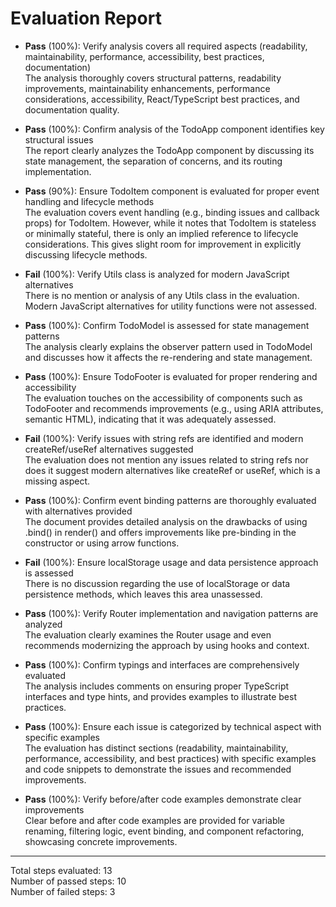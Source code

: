 # Evaluation Report

- **Pass** (100%): Verify analysis covers all required aspects (readability, maintainability, performance, accessibility, best practices, documentation)  
  The analysis thoroughly covers structural patterns, readability improvements, maintainability enhancements, performance considerations, accessibility, React/TypeScript best practices, and documentation quality.

- **Pass** (100%): Confirm analysis of the TodoApp component identifies key structural issues  
  The report clearly analyzes the TodoApp component by discussing its state management, the separation of concerns, and its routing implementation.

- **Pass** (90%): Ensure TodoItem component is evaluated for proper event handling and lifecycle methods  
  The evaluation covers event handling (e.g., binding issues and callback props) for TodoItem. However, while it notes that TodoItem is stateless or minimally stateful, there is only an implied reference to lifecycle considerations. This gives slight room for improvement in explicitly discussing lifecycle methods.

- **Fail** (100%): Verify Utils class is analyzed for modern JavaScript alternatives  
  There is no mention or analysis of any Utils class in the evaluation. Modern JavaScript alternatives for utility functions were not assessed.

- **Pass** (100%): Confirm TodoModel is assessed for state management patterns  
  The analysis clearly explains the observer pattern used in TodoModel and discusses how it affects the re-rendering and state management.

- **Pass** (100%): Ensure TodoFooter is evaluated for proper rendering and accessibility  
  The evaluation touches on the accessibility of components such as TodoFooter and recommends improvements (e.g., using ARIA attributes, semantic HTML), indicating that it was adequately assessed.

- **Fail** (100%): Verify issues with string refs are identified and modern createRef/useRef alternatives suggested  
  The evaluation does not mention any issues related to string refs nor does it suggest modern alternatives like createRef or useRef, which is a missing aspect.

- **Pass** (100%): Confirm event binding patterns are thoroughly evaluated with alternatives provided  
  The document provides detailed analysis on the drawbacks of using .bind() in render() and offers improvements like pre-binding in the constructor or using arrow functions.

- **Fail** (100%): Ensure localStorage usage and data persistence approach is assessed  
  There is no discussion regarding the use of localStorage or data persistence methods, which leaves this area unassessed.

- **Pass** (100%): Verify Router implementation and navigation patterns are analyzed  
  The evaluation clearly examines the Router usage and even recommends modernizing the approach by using hooks and context.

- **Pass** (100%): Confirm typings and interfaces are comprehensively evaluated  
  The analysis includes comments on ensuring proper TypeScript interfaces and type hints, and provides examples to illustrate best practices.

- **Pass** (100%): Ensure each issue is categorized by technical aspect with specific examples  
  The evaluation has distinct sections (readability, maintainability, performance, accessibility, and best practices) with specific examples and code snippets to demonstrate the issues and recommended improvements.

- **Pass** (100%): Verify before/after code examples demonstrate clear improvements  
  Clear before and after code examples are provided for variable renaming, filtering logic, event binding, and component refactoring, showcasing concrete improvements.

---

Total steps evaluated: 13  
Number of passed steps: 10  
Number of failed steps: 3